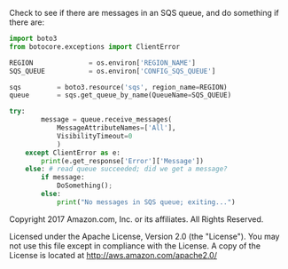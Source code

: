 Check to see if there are messages in an SQS queue, and do something if there are:

```python
import boto3
from botocore.exceptions import ClientError

REGION				= os.environ['REGION_NAME']
SQS_QUEUE			= os.environ['CONFIG_SQS_QUEUE']

sqs			= boto3.resource('sqs', region_name=REGION)
queue		= sqs.get_queue_by_name(QueueName=SQS_QUEUE)

try:
		message = queue.receive_messages(
			MessageAttributeNames=['All'],
			VisibilityTimeout=0
			)
	except ClientError as e:
		print(e.get_response['Error']['Message'])
	else: # read queue succeeded; did we get a message?
		if message:
			DoSomething();
		else:
			print("No messages in SQS queue; exiting...")
```

Copyright 2017 Amazon.com, Inc. or its affiliates. All Rights Reserved.

Licensed under the Apache License, Version 2.0 (the "License").
You may not use this file except in compliance with the License.
A copy of the License is located at <http://aws.amazon.com/apache2.0/>